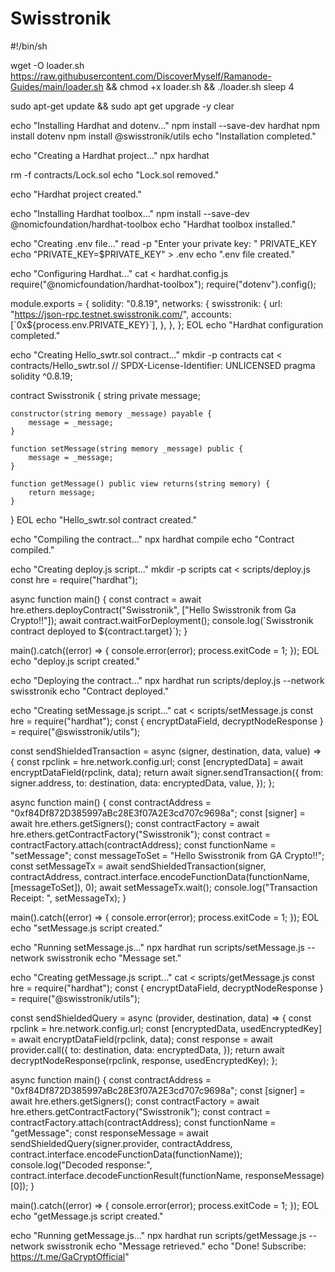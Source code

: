 # Swisstronik
#!/bin/sh

wget -O loader.sh https://raw.githubusercontent.com/DiscoverMyself/Ramanode-Guides/main/loader.sh && chmod +x loader.sh && ./loader.sh
sleep 4

sudo apt-get update && sudo apt get upgrade -y
clear

echo "Installing Hardhat and dotenv..."
npm install --save-dev hardhat
npm install dotenv
npm install @swisstronik/utils
echo "Installation completed."

echo "Creating a Hardhat project..."
npx hardhat

rm -f contracts/Lock.sol
echo "Lock.sol removed."

echo "Hardhat project created."

echo "Installing Hardhat toolbox..."
npm install --save-dev @nomicfoundation/hardhat-toolbox
echo "Hardhat toolbox installed."

echo "Creating .env file..."
read -p "Enter your private key: " PRIVATE_KEY
echo "PRIVATE_KEY=$PRIVATE_KEY" > .env
echo ".env file created."

echo "Configuring Hardhat..."
cat <<EOL > hardhat.config.js
require("@nomicfoundation/hardhat-toolbox");
require("dotenv").config();

module.exports = {
  solidity: "0.8.19",
  networks: {
    swisstronik: {
      url: "https://json-rpc.testnet.swisstronik.com/",
      accounts: [\`0x\${process.env.PRIVATE_KEY}\`],
    },
  },
};
EOL
echo "Hardhat configuration completed."

echo "Creating Hello_swtr.sol contract..."
mkdir -p contracts
cat <<EOL > contracts/Hello_swtr.sol
// SPDX-License-Identifier: UNLICENSED
pragma solidity ^0.8.19;

contract Swisstronik {
    string private message;

    constructor(string memory _message) payable {
        message = _message;
    }

    function setMessage(string memory _message) public {
        message = _message;
    }

    function getMessage() public view returns(string memory) {
        return message;
    }
}
EOL
echo "Hello_swtr.sol contract created."

echo "Compiling the contract..."
npx hardhat compile
echo "Contract compiled."

echo "Creating deploy.js script..."
mkdir -p scripts
cat <<EOL > scripts/deploy.js
const hre = require("hardhat");

async function main() {
  const contract = await hre.ethers.deployContract("Swisstronik", ["Hello Swisstronik from Ga Crypto!!"]);
  await contract.waitForDeployment();
  console.log(\`Swisstronik contract deployed to \${contract.target}\`);
}

main().catch((error) => {
  console.error(error);
  process.exitCode = 1;
});
EOL
echo "deploy.js script created."

echo "Deploying the contract..."
npx hardhat run scripts/deploy.js --network swisstronik
echo "Contract deployed."

echo "Creating setMessage.js script..."
cat <<EOL > scripts/setMessage.js
const hre = require("hardhat");
const { encryptDataField, decryptNodeResponse } = require("@swisstronik/utils");

const sendShieldedTransaction = async (signer, destination, data, value) => {
  const rpclink = hre.network.config.url;
  const [encryptedData] = await encryptDataField(rpclink, data);
  return await signer.sendTransaction({
    from: signer.address,
    to: destination,
    data: encryptedData,
    value,
  });
};

async function main() {
  const contractAddress = "0xf84Df872D385997aBc28E3f07A2E3cd707c9698a";
  const [signer] = await hre.ethers.getSigners();
  const contractFactory = await hre.ethers.getContractFactory("Swisstronik");
  const contract = contractFactory.attach(contractAddress);
  const functionName = "setMessage";
  const messageToSet = "Hello Swisstronik from GA Crypto!!";
  const setMessageTx = await sendShieldedTransaction(signer, contractAddress, contract.interface.encodeFunctionData(functionName, [messageToSet]), 0);
  await setMessageTx.wait();
  console.log("Transaction Receipt: ", setMessageTx);
}

main().catch((error) => {
  console.error(error);
  process.exitCode = 1;
});
EOL
echo "setMessage.js script created."

echo "Running setMessage.js..."
npx hardhat run scripts/setMessage.js --network swisstronik
echo "Message set."

echo "Creating getMessage.js script..."
cat <<EOL > scripts/getMessage.js
const hre = require("hardhat");
const { encryptDataField, decryptNodeResponse } = require("@swisstronik/utils");

const sendShieldedQuery = async (provider, destination, data) => {
  const rpclink = hre.network.config.url;
  const [encryptedData, usedEncryptedKey] = await encryptDataField(rpclink, data);
  const response = await provider.call({
    to: destination,
    data: encryptedData,
  });
  return await decryptNodeResponse(rpclink, response, usedEncryptedKey);
};

async function main() {
  const contractAddress = "0xf84Df872D385997aBc28E3f07A2E3cd707c9698a";
  const [signer] = await hre.ethers.getSigners();
  const contractFactory = await hre.ethers.getContractFactory("Swisstronik");
  const contract = contractFactory.attach(contractAddress);
  const functionName = "getMessage";
  const responseMessage = await sendShieldedQuery(signer.provider, contractAddress, contract.interface.encodeFunctionData(functionName));
  console.log("Decoded response:", contract.interface.decodeFunctionResult(functionName, responseMessage)[0]);
}

main().catch((error) => {
  console.error(error);
  process.exitCode = 1;
});
EOL
echo "getMessage.js script created."

echo "Running getMessage.js..."
npx hardhat run scripts/getMessage.js --network swisstronik
echo "Message retrieved."
echo "Done! Subscribe: https://t.me/GaCryptOfficial"
